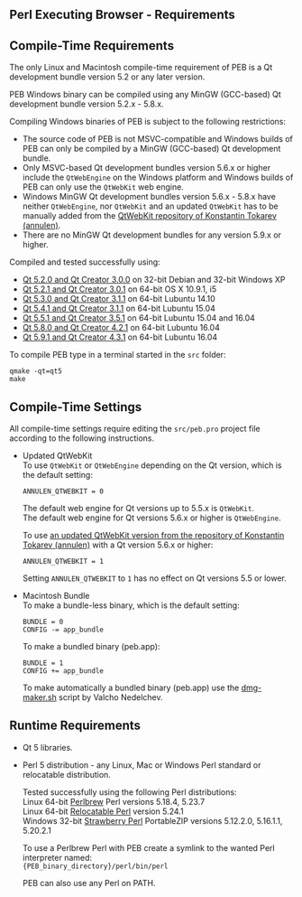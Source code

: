 Perl Executing Browser - Requirements
--------------------------------------------------------------------------------

## Compile-Time Requirements
The only Linux and Macintosh compile-time requirement of PEB is a Qt development bundle version 5.2 or any later version.  

PEB Windows binary can be compiled using any MinGW (GCC-based) Qt development bundle version 5.2.x - 5.8.x.  

Compiling Windows binaries of PEB is subject to the following restrictions:  

* The source code of PEB is not MSVC-compatible and Windows builds of PEB can only be compiled by a MinGW (GCC-based) Qt development bundle.
*  Only MSVC-based Qt development bundles version 5.6.x or higher include the ```QtWebEngine``` on the Windows platform and Windows builds of PEB can only use the ```QtWebKit``` web engine.
* Windows MinGW Qt development bundles version 5.6.x - 5.8.x have neither ```QtWebEngine```, nor ```QtWebKit``` and an updated ``QtWebKit`` has to be manually added from the [QtWebKit repository of Konstantin Tokarev (annulen)](https://github.com/annulen/webkit/releases).
* There are no MinGW Qt development bundles for any version 5.9.x or higher.

Compiled and tested successfully using:
* [Qt 5.2.0 and Qt Creator 3.0.0](http://download.qt.io/archive/qt/5.2/5.2.0/) on 32-bit Debian and 32-bit Windows XP
* [Qt 5.2.1 and Qt Creator 3.0.1](http://download.qt.io/archive/qt/5.2/5.2.1/) on 64-bit OS X 10.9.1, i5
* [Qt 5.3.0 and Qt Creator 3.1.1](http://download.qt.io/archive/qt/5.3/5.3.0/) on 64-bit Lubuntu 14.10
* [Qt 5.4.1 and Qt Creator 3.1.1](http://download.qt.io/archive/qt/5.4/5.4.1/) on 64-bit Lubuntu 15.04
* [Qt 5.5.1 and Qt Creator 3.5.1](http://download.qt.io/archive/qt/5.5/5.5.1/) on 64-bit Lubuntu 15.04 and 16.04
* [Qt 5.8.0 and Qt Creator 4.2.1](http://download.qt.io/archive/qt/5.8/5.8.0/) on 64-bit Lubuntu 16.04
* [Qt 5.9.1 and Qt Creator 4.3.1](http://download.qt.io/archive/qt/5.9/5.9.1/) on 64-bit Lubuntu 16.04

To compile PEB type in a terminal started in the ``src`` folder:

```
qmake -qt=qt5
make
```

## Compile-Time Settings
All compile-time settings require editing the ``src/peb.pro`` project file according to the following instructions.  

* Updated QtWebKit  
  To use ```QtWebKit``` or ```QtWebEngine``` depending on the Qt version, which is the default setting:  

  ```QMake
  ANNULEN_QTWEBKIT = 0
  ```

  The default web engine for Qt versions up to 5.5.x is ```QtWebKit```.  
  The default web engine for Qt versions 5.6.x or higher is ```QtWebEngine```.

  To use [an updated QtWebKit version from the repository of Konstantin Tokarev (annulen)](https://github.com/annulen/webkit/releases) with a Qt version 5.6.x or higher:

  ```QMake
  ANNULEN_QTWEBKIT = 1
  ```

  Setting ```ANNULEN_QTWEBKIT``` to ```1``` has no effect on Qt versions 5.5 or lower.  

* Macintosh Bundle  
  To make a bundle-less binary, which is the default setting:  

  ```QMake
  BUNDLE = 0
  CONFIG -= app_bundle
  ```

  To make a bundled binary (peb.app):  

  ```QMake
  BUNDLE = 1
  CONFIG += app_bundle
  ```

  To make automatically a bundled binary (peb.app) use the [dmg-maker.sh](sdk/dmg-maker.sh) script by Valcho Nedelchev.

## Runtime Requirements
* Qt 5 libraries.

* Perl 5 distribution - any Linux, Mac or Windows Perl standard or relocatable distribution.  

  Tested successfully using the following Perl distributions:  
  Linux 64-bit [Perlbrew](https://perlbrew.pl/) Perl versions 5.18.4, 5.23.7  
  Linux 64-bit [Relocatable Perl](https://github.com/skaji/relocatable-perl) version 5.24.1  
  Windows 32-bit [Strawberry Perl](http://strawberryperl.com/) PortableZIP versions 5.12.2.0, 5.16.1.1, 5.20.2.1  

  To use a Perlbrew Perl with PEB create a symlink to the wanted Perl interpreter named:  
  ``{PEB_binary_directory}/perl/bin/perl``  

  PEB can also use any Perl on PATH.
